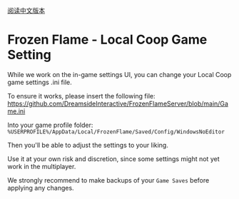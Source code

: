 [阅读中文版本](LocalCoopSettings_CN.md)

# Frozen Flame - Local Coop Game Setting
While we work on the in-game settings UI, you can change your Local Coop game settings .ini file.

To ensure it works, please insert the following file:
https://github.com/DreamsideInteractive/FrozenFlameServer/blob/main/Game.ini

Into your game profile folder:  `%USERPROFILE%/AppData/Local/FrozenFlame/Saved/Config/WindowsNoEditor`

Then you'll be able to adjust the settings to your liking.

Use it at your own risk and discretion, since some settings might not yet work in the multiplayer.

We strongly recommend to make backups of your `Game Saves` before applying any changes.
